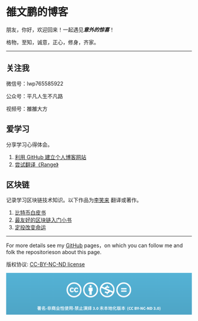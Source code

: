 # 雒文鹏的博客

朋友，你好，欢迎回来！一起遇见***意外的惊喜***！

格物，至知，诚意，正心，修身，齐家。

---

## 关注我

微信号：lwp765585922

公众号：平凡人生不凡路

视频号：雒雒大方

## 爱学习

分享学习心得体会。

1. [利用 GitHub 建立个人博客网站](docs/create-my-github-page.md)
2. [尝试翻译《Range》](docs/taranslation-of-range.md)


## 区块链

记录学习区块链技术知识。以下作品为[李笑来](http://lixiaolai.com/#/) 翻译或著作。

1. [比特币白皮书](http://lixiaolai.com/#/bitcoin-whitepaper-cn-en-translation/Bitcoin-Whitepaper-EN-CN.html)
2. [最友好的区块链入门小书](https://blockchainlittlebook.com)
3. [定投改变命运](https://ri.firesbox.com/#/cn/)



---

For more details see my [GitHub](https://guides.github.com/luowenpeng) pages，on which you can follow me and folk the repositorieson about this page.

版权协议: [CC-BY-NC-ND license](https://creativecommons.org/licenses/by-nc-nd/3.0/deed.zh)

![CC-BY-NC-ND](images/CC-BY-NC-ND.png?raw=true)
